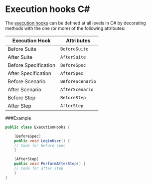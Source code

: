 Execution hooks C\#
===================

The [execution hooks](../../execution/execution_hooks.md) can be defined at all levels in C# by decorating methods with the one (or more) of the following attributes:


| Execution Hook | Attributes  |
|----------------| ------------|
| Before Suite   | `BeforeSuite`|
| After Suite    | `AfterSuite`|
| Before Specification   | `BeforeSpec`|
| After Specification   | `AfterSpec`|
| Before Scenario | `BeforeScenario`|
| After Scenario   | `AfterScenario`|
| Before Step | `BeforeStep` |
|After Step| `AfterStep` |

###Example
````csharp
public class ExecutionHooks {

    [BeforeSpec]
    public void LoginUser() {
    // Code for before spec
    }

    [AfterStep]
    public void PerformAfterStep() {
    // Code for after step
    }
}
````



